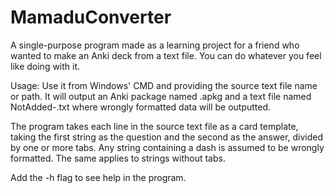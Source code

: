 # MamaduConverter
A single-purpose program made as a learning project for a friend who wanted to make an Anki deck from a text file.
You can do whatever you feel like doing with it.

Usage:
Use it from Windows' CMD and providing the source text file name or path. It will output an Anki package named
<sourcefilename>.apkg and a text file named NotAdded-<sourcefilename>.txt where wrongly formatted data will be outputted.

The program takes each line in the source text file as a card template, taking the first string as the question and the second
as the answer, divided by one or more tabs. 
Any string containing a dash is assumed to be wrongly formatted. The same applies to strings without tabs.

Add the -h flag to see help in the program.
